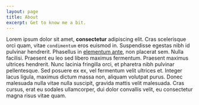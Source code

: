 ```yaml
---
layout: page
title: About
excerpt: Get to know me a bit.
---
```


<p>Lorem ipsum dolor sit amet, <strong>consectetur</strong> adipiscing elit. Cras scelerisque orci quam, vitae <code>condimentum</code> eros euismod in. Suspendisse egestas nibh id pulvinar hendrerit. Phasellus in <a href="" title="sample link description">elementum ante</a>, non placerat sem. Nulla facilisi. Praesent eu leo sed libero maximus fermentum. Praesent maximus ultrices hendrerit. Nunc lacinia fringilla orci, et pharetra nibh pulvinar pellentesque. Sed posuere ex ex, vel fermentum velit ultrices et. Integer lacus ligula, maximus dictum massa non, aliquam volutpat purus. Donec malesuada nulla vitae nulla suscipit, gravida mattis velit malesuada. Cras cursus, erat eu sodales ullamcorper, dui dolor convallis velit, eu consectetur magna risus vitae quam.</p>
